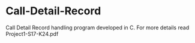 # Call-Detail-Record

Call Detail Record handling program developed in C. For more details read Project1-S17-K24.pdf
